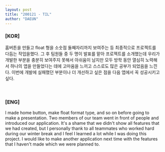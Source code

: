 ```yaml
---
layout: post
title: "200121 - TIL"
author: "DAEUN"
---
```


### [KOR]
홈버튼을 만들고 float 형을 소숫점 둘째자리까지 보여주는 등 최종적으로 프로젝트를 다듬는 작업을했다. 그 후 팀원들 중 두 명이 발표를 맡아 프로젝트를 소개했는데 우리가 개발한 부분을 충분히 보여주지 못해서 아쉬움이 남지만 모두 방학 동안 열심히 노력해서 하나의 앱을 만들었다는 데에 고마움을 느끼고 스스로도 많은 공부가 되었음을 느낀다. 이번에 개발에 실패했던 부분이나 더 개선하고 싶은 점을 다음 앱에서 꼭 성공시키고싶다.
<br><br><br>
### [ENG]
I made home button, make float format type, and so on before going to make a presentation. Two members of our team went in front of people and introduced our application. It's a shame that we didn't show all features that we had created, but I personally thank to all teammates who worked hard during our winter break and I feel I learned a lot while I was doing this project. I would like to make another application next time with the features that I haven't made which we were planned to. 